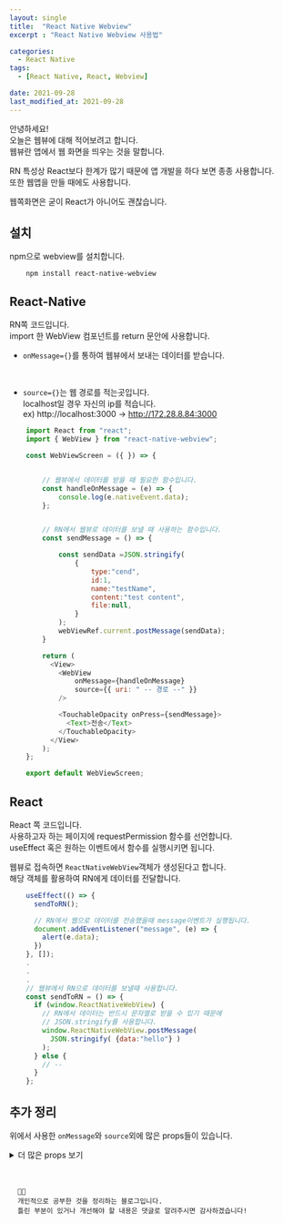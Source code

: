 ```yaml
---
layout: single
title:  "React Native Webview"
excerpt : "React Native Webview 사용법"

categories:
  - React Native 
tags: 
  - [React Native, React, Webview]

date: 2021-09-28
last_modified_at: 2021-09-28
---
```



안녕하세요!    
오늘은 웹뷰에 대해 적어보려고 합니다.           
웹뷰란 앱에서 웹 화면을 띄우는 것을 말합니다.      

RN 특성상 React보다 한계가 많기 때문에 앱 개발을 하다 보면 종종 사용합니다.      
또한 웹앱을 만들 때에도 사용합니다.      

웹쪽화면은 굳이 React가 아니어도 괜찮습니다.

## 설치
npm으로 webview를 설치합니다.     
```
    npm install react-native-webview
```

## React-Native
RN쪽 코드입니다.       
import 한 WebView 컴포넌트를 return 문안에 사용합니다.       


* `onMessage={}`를 통하여 웹뷰에서 보내는 데이터를 받습니다.     
<br />

* `source={}`는 웹 경로를 적는곳입니다.       
localhost일 경우 자신의 ip를 적습니다.       
ex) http://localhost:3000 -> http://172.28.8.84:3000       


```javascript
    import React from "react";
    import { WebView } from "react-native-webview";

    const WebViewScreen = ({ }) => {


        // 웹뷰에서 데이터를 받을 때 필요한 함수입니다. 
        const handleOnMessage = (e) => {
            console.log(e.nativeEvent.data);
        };


        // RN에서 웹뷰로 데이터를 보낼 때 사용하는 함수입니다. 
        const sendMessage = () => {

            const sendData =JSON.stringify(
                {   
                    type:"cend",
                    id:1,
                    name:"testName",
                    content:"test content",
                    file:null,
                }
            );
            webViewRef.current.postMessage(sendData);
        }

        return (
          <View>
            <WebView
                onMessage={handleOnMessage}
                source={{ uri: " -- 경로 --" }}
            />

            <TouchableOpacity onPress={sendMessage}>
              <Text>전송</Text>
            </TouchableOpacity>
          </View>
        );
    };

    export default WebViewScreen;
```

## React
React 쪽 코드입니다.      
사용하고자 하는 페이지에 requestPermission 함수를 선언합니다.      
useEffect 혹은 원하는 이벤트에서 함수를 실행시키면 됩니다.      

웹뷰로 접속하면 `ReactNativeWebView`객체가 생성된다고 합니다.      
해당 객체를 활용하여 RN에게 데이터를 전달합니다.      

```javascript
    useEffect(() => {
      sendToRN();

      // RN에서 웹으로 데이터를 전송했을때 message이벤트가 실행됩니다.
      document.addEventListener("message", (e) => {
        alert(e.data);
      })
    }, []);
    .
    .
    .
    // 웹뷰에서 RN으로 데이터를 보낼때 사용합니다.
    const sendToRN = () => {
      if (window.ReactNativeWebView) {
        // RN에서 데이터는 반드시 문자열로 받을 수 있기 때문에 
        // JSON.stringify를 사용합니다.
        window.ReactNativeWebView.postMessage(
          JSON.stringify( {data:"hello"} )
        );
      } else {
        // -- 
      }
    };
```


## 추가 정리

위에서 사용한 `onMessage`와 `source`외에 많은 props들이 있습니다.      
<details>
<summary>더 많은 props 보기</summary>

<div markdown="1">

##### source
보여주고자 하는 html 혹은 URI를 넣습니다      
<br />
URI
* uri -> 로드하고자 하는 uri를 넣습니다.
* method -> 원하는 Method를 넣습니다. 안드로이드의 경우 GET과 POST만 지원합니다.
* headers -> 원하는 header를 오브젝트 형식으로 넣습니다.
* body -> body 부분을 넣어야 하고 UTF-8이어야 합니다.
<br />

html

* html -> 로드하고자 하는 html 코드를 문자열로 넣습니다.
* baseUrl -> HTML의 상대 링크에 사용할 기본 URL입니다.


##### automaticallyAdjustContentInsets
콘텐츠 삽입을 조정할지 여부를 제어합니다.              
기본값은 true입니다.                

##### injectJavaScript
웹뷰로 전달되어 즉시 실행시키는 javascript를 문자열로 넣습니다.

##### injectedJavaScript
웹뷰가 로드될 때 javascript를 넣어줍니다.  

##### mediaPlaybackRequiresUserAction
비디오나 오디오가 시작 전 사용자가 탭 해야 하는지를 결정합니다.         
기본값은 true입니다.         

##### nativeConfig
웹뷰를 렌더링 하는데 사용되는 기본 구성 요소를 재정의합니다.         
오브젝트 형식이고 `component`, `props`, `viewManager` 키값을 가지고 있습니다.          

##### onError 
로드를 실패했을 때 호출하는 함수입니다.

##### onLoad 
로드가 완료되면 호출하는 함수입니다.

##### onLoadEnd 
로드가 성공하거나 실패 할 때 호출하는 함수입니다.

##### onLoadStart 
로드를 시작할 때 호출하는 함수입니다.

##### onMessage
웹뷰가 데이터를 보낼 때 호출하는 함수입니다.         
`postMessage`를 활용합니다.         
event.nativeEvent.data의 data는 반드시 문자열이어야 합니다.         

##### onNavigationStateChange
로딩이 시작되거나 끝날 때 호출하는 함수입니다.

##### originWhitelist
탐색을 허용할 목록입니다.
기본값은 `http://*`, `https://*`입니다.

##### renderError
렌더할 때 에러가 나면 호출하는 함수입니다.

##### scrollEnabled
스크롤 가능 여부를 결정합니다.
기본값은 true입니다.

##### javaScriptEnabled
웹뷰에서 javascript를 사용하게 합니다.
기본값은 true입니다.

##### scalesPageToFit
웹 콘텐츠가 view에 맞게 자동적으로 크기조정을 합니다.
기본값은 true입니다.


##### mixedContentMode
보안 출처가 다른 출처에서 콘텐츠를 로드할 수 있도록 합니다.
* never -> 보안 출처가 안전하지 않으면 로드가 안됩니다.
* always -> 모든 콘텐츠를 로드합니다.
* compatibility  -> 최신 웹 브라우저의 접근 방식과 호환되도록 시도합니다.  

이외에도 몇 가지 있으며 위 내용은 [여기](https://reactnative.dev/docs/0.61/webview)에 정리되어 있습니다. 
</div>
</details>

<br />
<br />     

```
  🤔🤔
  개인적으로 공부한 것을 정리하는 블로그입니다.
  틀린 부분이 있거나 개선해야 할 내용은 댓글로 알려주시면 감사하겠습니다!
```